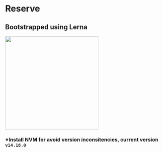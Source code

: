 # Reserve

## Bootstrapped using **Lerna**
<img src="https://user-images.githubusercontent.com/645641/79596653-38f81200-80e1-11ea-98cd-1c6a3bb5de51.png" width="300">

### *Install NVM for avoid version inconsitencies, current version `v14.18.0`
